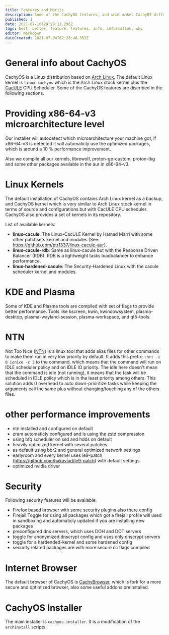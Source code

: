 ```yaml
---
title: Features and Merits
description: Some of the CachyOS features, and what makes CachyOS different.
published: 1
date: 2021-07-10T20:29:12.296Z
tags: best, better, feature, features, info, information, why
editor: markdown
dateCreated: 2021-07-04T02:28:46.352Z
---
```


# General info about CachyOS
CachyOS is a Linux distribution based on [Arch Linux](https://archlinux.org/). The default Linux kernel is `linux-cachyos` which is the Arch Linux stock kernel plus the [CacULE](https://github.com/hamadmarri/cacule-cpu-scheduler) CPU Scheduler. Some of the CachyOS features are discribed in the following sections.

# Providing x86-64-v3 microarchitecture level

Our installer will autodetect which microarchitecture your machine got, if x86-64-v3 is detected it will automaticly use the optimized packages, which is around a 10 % performance improvement.

Also we compile all our kernels, librewolf, proton-ge-custom, proton-tkg and some other packages available in the aur in x86-64-v3.

# Linux Kernels
The default installation of CachyOS contains Arch Linux kernel as a backup, and CachyOS kernel which is very similar to Arch Linux stock kernel in terms of source and configurations but with CacULE CPU scheduler. CachyOS also provides a set of kernels in its repository.

List of available kernels:
* **linux-cacule**: The Linux-CacULE Kernel by Hamad Marri with some other patchsets kernel and modules (See: https://github.com/ptr1337/linux-cacule-aur).
* **linux-cacule-rdb**: Same as linux-cacule but with the Response Driven Balancer (RDB). RDB is a lightweight tasks loadbalancer to enhance performance.
* **linux-hardened-cacule**: The Security-Hardened Linux with the cacule scheduler kernel and modules.

# KDE and Plasma
Some of KDE and Plasma tools are compiled with set of flags to provide better performance. Tools like kscreen, kwin, kwindowsystem, plasma-desktop, plasma-wayland-session, plasma-workspace, and qt5-tools.

# NTN
Not Too Nice ([NTN](https://github.com/hamadmarri/ntn)) is a linux tool that adds alias files for other commands to make them run in very low priority by default. It adds this prefix: `chrt -i 0 ionice -c 3` to the command, which means that the command will run on IDLE scheduler policy and on IDLE IO priority. The idle here doesn't mean that the command is idle (not running), it means that the task will be scheduled in IDLE policy which is in the least priority among others. This solution adds 0 overhead to auto down-prioritize tasks while keeping the arguments call the same plus without changing/touching any of the others files.

# other performance improvements

- ntn installed and configured on default
- zram automaticly configured and is using the zstd compression
- using bfq scheduler on ssd and hdds on default
- heavily optimized kernel with several patches
- as default using bbr2 and general optimized network settings
- earlyroom and every kernel uses le9-patch (https://github.com/hakavlad/le9-patch) with default settings
- optimized nvidia driver 

# Security

Following security features will be available:


- Firefox based browser with some security plugins  also there config
- Firejail Toggle for using all packages which got a firejail profile will used in sandboxing and automaticly updated if you are installing new packages
- preconfigured dns servers, which uses DOH and DOT servers
- toggle for anonymized dnscrypt config and uses only dnscrypt servers
- toggle for a hardended-kernel and some hardened config
- security related packages are with more secure cc flags compiled

# Internet Browser
The default browser of CachyOS is [CachyBrowser](https://librewolf-community.gitlab.io/), which is fork for a more secure and optimized browser, also some useful addons preinstalled.

# CachyOS Installer
The main installer is `cachyos-installer`. It is a modification of the `archinstall` scripts.


